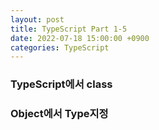 ```yaml
---
layout: post
title: TypeScript Part 1-5
date: 2022-07-18 15:00:00 +0900
categories: TypeScript
---
```

### TypeScript에서 class
### Object에서 Type지정